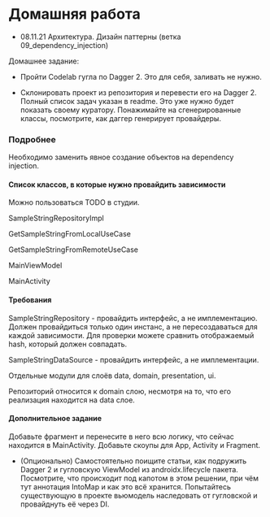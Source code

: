 # Домашняя работа

- 08.11.21 Архитектура. Дизайн паттерны (ветка 09_dependency_injection)

Домашнее задание:

- Пройти Codelab гугла по Dagger 2. Это для себя, заливать не нужно.

- Склонировать проект из репозитория и перевести его на Dagger 2. 
Полный список задач указан в readme. Это уже нужно будет показать своему куратору. 
Понажимайте на сгенерированные классы, посмотрите, как даггер генерирует провайдеры.

### Подробнее

Необходимо заменить явное создание объектов на dependency injection.

#### Список классов, в которые нужно провайдить зависимости

Можно пользоваться TODO в студии.

SampleStringRepositoryImpl

GetSampleStringFromLocalUseCase

GetSampleStringFromRemoteUseCase

MainViewModel

MainActivity

#### Требования

SampleStringRepository - провайдить интерфейс, а не имплементацию. Должен провайдиться только один инстанс, а не пересоздаваться для каждой зависимости. Для проверки можете сравнить отображаемый hash, который должен совпадать.

SampleStringDataSource - провайдить интерфейс, а не имплементации.

Отдельные модули для слоёв data, domain, presentation, ui.

Репозиторий относится к domain слою, несмотря на то, что его реализация находится на data слое.

#### Дополнительное задание
Добавьте фрагмент и перенесите в него всю логику, что сейчас находится в MainActivity. Добавьте скоупы для App, Activity и Fragment.


- (Опционально) Самостоятельно поищите статьи, как подружить Dagger 2 и гугловскую 
ViewModel из androidx.lifecycle пакета. Посмотрите, что происходит под капотом в этом 
решении, при чём тут аннотация IntoMap и как это всё хранится. Попытайтесь существующую в 
проекте вьюмодель наследовать от гугловской и провайднуть её через DI.